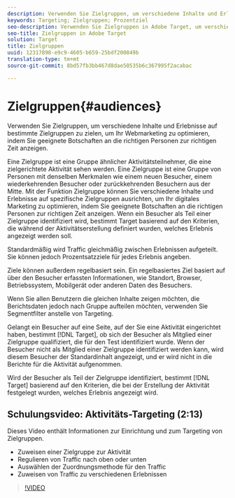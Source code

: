 ```yaml
---
description: Verwenden Sie Zielgruppen, um verschiedene Inhalte und Erlebnisse auf bestimmte Zielgruppen zu zielen, um Ihr Webmarketing zu optimieren, indem Sie geeignete Botschaften an die richtigen Personen zur richtigen Zeit anzeigen.
keywords: Targeting; Zielgruppen; Prozentziel
seo-description: Verwenden Sie Zielgruppen in Adobe Target, um verschiedene Inhalte und Erlebnisse auf spezifische Zielgruppen zu zielen, um Ihr Webmarketing zu optimieren, indem Sie geeignete Botschaften an die richtigen Personen zur richtigen Zeit anzeigen.
seo-title: Zielgruppen in Adobe Target
solution: Target
title: Zielgruppen
uuid: 12317898-e9c9-4605-b659-25bdf200849b
translation-type: tm+mt
source-git-commit: 8bd57fb3bb467d8dae50535b6c367995f2acabac

---
```



# Zielgruppen{#audiences}

Verwenden Sie Zielgruppen, um verschiedene Inhalte und Erlebnisse auf bestimmte Zielgruppen zu zielen, um Ihr Webmarketing zu optimieren, indem Sie geeignete Botschaften an die richtigen Personen zur richtigen Zeit anzeigen.

Eine Zielgruppe ist eine Gruppe ähnlicher Aktivitätsteilnehmer, die eine zielgerichtete Aktivität sehen werden. Eine Zielgruppe ist eine Gruppe von Personen mit denselben Merkmalen wie einem neuen Besucher, einem wiederkehrenden Besucher oder zurückkehrenden Besuchern aus der Mitte. Mit der Funktion Zielgruppe können Sie verschiedene Inhalte und Erlebnisse auf spezifische Zielgruppen ausrichten, um Ihr digitales Marketing zu optimieren, indem Sie geeignete Botschaften an die richtigen Personen zur richtigen Zeit anzeigen. Wenn ein Besucher als Teil einer Zielgruppe identifiziert wird, bestimmt Target basierend auf den Kriterien, die während der Aktivitätserstellung definiert wurden, welches Erlebnis angezeigt werden soll.

Standardmäßig wird Traffic gleichmäßig zwischen Erlebnissen aufgeteilt. Sie können jedoch Prozentsatzziele für jedes Erlebnis angeben.

Ziele können außerdem regelbasiert sein. Ein regelbasiertes Ziel basiert auf über den Besucher erfassten Informationen, wie Standort, Browser, Betriebssystem, Mobilgerät oder anderen Daten des Besuchers.

Wenn Sie allen Benutzern die gleichen Inhalte zeigen möchten, die Berichtsdaten jedoch nach Gruppe aufteilen möchten, verwenden Sie Segmentfilter anstelle von Targeting.

Gelangt ein Besucher auf eine Seite, auf der Sie eine Aktivität eingerichtet haben, bestimmt [!DNL Target], ob sich der Besucher als Mitglied einer Zielgruppe qualifiziert, die für den Test identifiziert wurde. Wenn der Besucher nicht als Mitglied einer Zielgruppe identifiziert werden kann, wird diesem Besucher der Standardinhalt angezeigt, und er wird nicht in die Berichte für die Aktivität aufgenommen.

Wird der Besucher als Teil der Zielgruppe identifiziert, bestimmt [!DNL Target] basierend auf den Kriterien, die bei der Erstellung der Aktivität festgelegt wurden, welches Erlebnis angezeigt wird.

## Schulungsvideo: Aktivitäts-Targeting (2:13)

Dieses Video enthält Informationen zur Einrichtung und zum Targeting von Zielgruppen.

* Zuweisen einer Zielgruppe zur Aktivität
* Regulieren von Traffic nach oben oder unten
* Auswählen der Zuordnungsmethode für den Traffic
* Zuweisen von Traffic zu verschiedenen Erlebnissen

>[!VIDEO](https://video.tv.adobe.com/v/17385?captions=ger)
